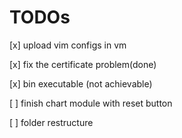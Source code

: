 # TODOs

[x] upload vim configs in vm

[x] fix the certificate problem(done)

[x] bin executable (not achievable)

[ ] finish chart module with reset button

[ ] folder restructure
